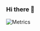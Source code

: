 ### Hi there 👋
![Metrics](https://metrics.lecoq.io/Jourdelune?template=classic&base.activity=0&config.timezone=Europe%2FParis)
